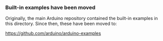 ### Built-in examples have been moved

Originally, the main Arduino repository contained the built-in examples in this
directory. Since then, these have been moved to:

https://github.com/arduino/arduino-examples
